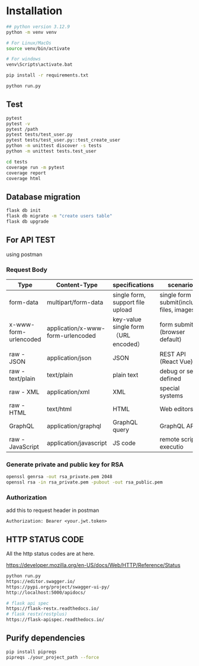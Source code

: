 # Installation

```bash
## python version 3.12.9
python -m venv venv

# For Linux/MacOs
source venv/bin/activate

# For windows
venv\Scripts\activate.bat

pip install -r requirements.txt

python run.py
```


## Test

```bash
pytest
pytest -v
pytest /path
pytest tests/test_user.py
pytest tests/test_user.py::test_create_user
python -m unittest discover -s tests
python -m unittest tests.test_user

cd tests
coverage run -m pytest
coverage report
coverage html
```

## Database migration

```bash
flask db init
flask db migrate -m "create users table"
flask db upgrade
```

## For API TEST

using postman

### Request Body

| Type | Content-Type | specifications | scenarios |
|--------|----------------|------------------|---------|
| form-data | multipart/form-data | single form, support file upload | single form submit(includes files, images) |
| x-www-form-urlencoded | application/x-www-form-urlencoded | key-value single form（URL encoded） | form submit (browser default) |
| raw - JSON | application/json | JSON | REST API (React Vue) |
| raw - text/plain | text/plain | plain text | debug or self-defined |
| raw - XML | application/xml | XML | special systems |
| raw - HTML | text/html | HTML | Web editors |
| GraphQL | application/graphql | GraphQL query | GraphQL API |
| raw - JavaScript | application/javascript | JS code | remote script executio |

### Generate private and public key for RSA

```bash
openssl genrsa -out rsa_private.pem 2048
openssl rsa -in rsa_private.pem -pubout -out rsa_public.pem
```

### Authorization

add this to request header in postman

`Authorization: Bearer <your.jwt.token>`

## HTTP STATUS CODE

All the http status codes are at here.

https://developer.mozilla.org/en-US/docs/Web/HTTP/Reference/Status


```bash
python run.py
https://editor.swagger.io/
https://pypi.org/project/swagger-ui-py/
http://localhost:5000/apidocs/

# flask api spec
https://flask-restx.readthedocs.io/
# flask restx(restplus)
https://flask-apispec.readthedocs.io/
```

## Purify dependencies

```bash
pip install pipreqs
pipreqs ./your_project_path --force
```

##